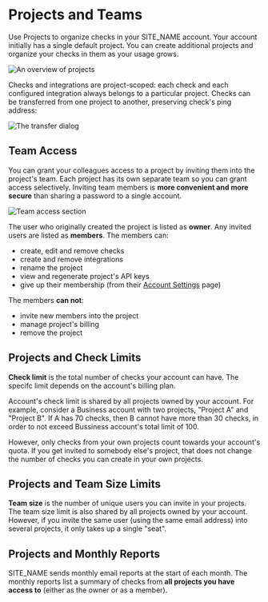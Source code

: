 # Projects and Teams

Use Projects to organize checks in your SITE_NAME account. Your account initially
has a single default project. You can create additional projects and organize
your checks in them as your usage grows.

![An overview of projects](IMG_URL/projects.png)

Checks and integrations are project-scoped: each check and each configured
integration always belongs to a particular project. Checks can be transferred
from one project to another, preserving check's ping address:

![The transfer dialog](IMG_URL/transfer_check.png)

## Team Access

You can grant your colleagues access to a project by inviting them into
the project's team. Each project has its own separate team so you can grant access
selectively. Inviting team members is **more convenient and more
secure** than sharing a password to a single account.

![Team access section](IMG_URL/team_access.png)

The user who originally created the project is listed as **owner**. Any invited users
are listed as **members**. The members can:

* create, edit and remove checks
* create and remove integrations
* rename the project
* view and regenerate project's API keys
* give up their membership
(from their [Account Settings](../../accounts/profile) page)

The members **can not**:

* invite new members into the project
* manage project's billing
* remove the project

## Projects and Check Limits

**Check limit** is the total number of checks your account can have. The specifc
limit depends on the account's billing plan.

Account's check limit is shared by all projects owned by your account.
For example, consider a Business account with two projects,
"Project A" and "Project B". If A has 70 checks, then B cannot have more than
30 checks, in order to not exceed Bussiness account's total limit of 100.

However, only checks from your own projects count towards your account's
quota. If you get invited to somebody else's project, that does not change
the number of checks you can create in your own projects.

## Projects and Team Size Limits

**Team size** is the number of unique users you can invite in your projects.
The team size limit is also shared by all projects owned by your account.
However, if you invite the same user (using the same email address) into several
projects, it only takes up a single "seat".

## Projects and Monthly Reports

SITE_NAME sends monthly email reports at the
start of each month. The monthly reports list a summary of checks from
**all projects you have access to** (either as the owner or as a member).
